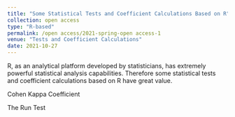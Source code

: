 ```yaml
---
title: "Some Statistical Tests and Coefficient Calculations Based on R"
collection: open access
type: "R-based"
permalink: /open access/2021-spring-open access-1
venue: "Tests and Coefficient Calculations"
date: 2021-10-27
---
```


R, as an analytical platform developed by statisticians, has extremely powerful statistical analysis capabilities. Therefore some statistical tests and coefficient calculations based on R have great value.

Cohen Kappa Coefficient

The Run Test



